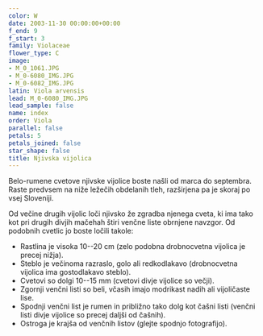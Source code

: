```yaml
---
color: W
date: 2003-11-30 00:00:00+00:00
f_end: 9
f_start: 3
family: Violaceae
flower_type: C
image:
- M_0_1061.JPG
- M_0-6080_IMG.JPG
- M_0-6082_IMG.JPG
latin: Viola arvensis
lead: M_0-6080_IMG.JPG
lead_sample: false
name: index
order: Viola
parallel: false
petals: 5
petals_joined: false
star_shape: false
title: Njivska vijolica
---
```

Belo-rumene cvetove njivske vijolice boste našli od marca do septembra. Raste predvsem na niže ležečih obdelanih tleh, razširjena pa je skoraj po vsej Sloveniji.

Od večine drugih vijolic loči njivsko že zgradba njenega cveta, ki ima tako kot pri drugih divjih mačehah štiri venčne liste obrnjene navzgor. Od podobnih cvetlic jo boste ločili takole:

-   Rastlina je visoka 10--20 cm (zelo podobna drobnocvetna vijolica je precej nižja).
-   Steblo je večinoma razraslo, golo ali redkodlakavo (drobnocvetna vijolica ima gostodlakavo steblo).
-   Cvetovi so dolgi 10--15 mm (cvetovi divje vijolice so večji).
-   Zgornji venčni listi so beli, včasih imajo modrikast nadih ali vijoličaste lise.
-   Spodnji venčni list je rumen in približno tako dolg kot čašni listi (venčni listi divje vijolice so precej daljši od čašnih).
-   Ostroga je krajša od venčnih listov (glejte spodnjo fotografijo).
